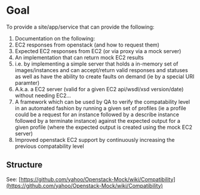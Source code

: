 # Goal

To provide a site/app/service that can provide the following:

1. Documentation on the following:
 1. EC2 responses from openstack (and how to request them)
 1. Expected EC2 responses from EC2 (or via proxy via a mock server)
1. An implementation that can return mock EC2 results
 1. i.e. by implementing a simple server that holds a in-memory set of images/instances and 
    can accept/return valid responses and statuses as well as have the ability to create faults
    on demand (ie by a special URI paramter)
 1. A.k.a. a EC2 server (valid for a given EC2 api/wsdl/xsd version/date) without needing EC2...
1. A framework which can be used by QA to verify the compatability level in an automated fashion 
   by running a given set of profiles (ie a profile could be a request for an instance followed by
   a describe instance followed by a terminate instance) against the expected output for a given 
   profile (where the expected output is created using the mock EC2 server)
1. Improved openstack EC2 support by continuously increasing the previous compatability level

## Structure

See: [https://github.com/yahoo/Openstack-Mock/wiki/Compatibility](https://github.com/yahoo/Openstack-Mock/wiki/Compatibility)

